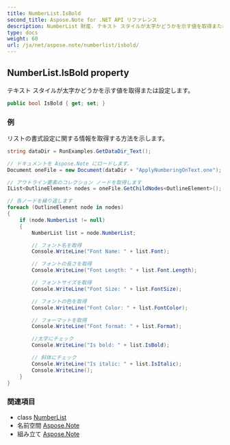 ```yaml
---
title: NumberList.IsBold
second_title: Aspose.Note for .NET API リファレンス
description: NumberList 財産. テキスト スタイルが太字かどうかを示す値を取得または設定します
type: docs
weight: 60
url: /ja/net/aspose.note/numberlist/isbold/
---
```

## NumberList.IsBold property

テキスト スタイルが太字かどうかを示す値を取得または設定します。

```csharp
public bool IsBold { get; set; }
```

### 例

リストの書式設定に関する情報を取得する方法を示します。

```csharp
string dataDir = RunExamples.GetDataDir_Text();

// ドキュメントを Aspose.Note にロードします。
Document oneFile = new Document(dataDir + "ApplyNumberingOnText.one");

// アウトライン要素のコレクション ノードを取得します
IList<OutlineElement> nodes = oneFile.GetChildNodes<OutlineElement>();

// 各ノードを繰り返します
foreach (OutlineElement node in nodes)
{
    if (node.NumberList != null)
    {
        NumberList list = node.NumberList;

        // フォント名を取得
        Console.WriteLine("Font Name: " + list.Font);

        // フォントの長さを取得
        Console.WriteLine("Font Length: " + list.Font.Length);

        // フォントサイズを取得
        Console.WriteLine("Font Size: " + list.FontSize);

        // フォントの色を取得
        Console.WriteLine("Font Color: " + list.FontColor);

        // フォーマットを取得
        Console.WriteLine("Font format: " + list.Format);

        //太字にチェック
        Console.WriteLine("Is bold: " + list.IsBold);

        // 斜体にチェック
        Console.WriteLine("Is italic: " + list.IsItalic);
        Console.WriteLine();
    }
}
```

### 関連項目

* class [NumberList](../)
* 名前空間 [Aspose.Note](../../numberlist/)
* 組み立て [Aspose.Note](../../../)


